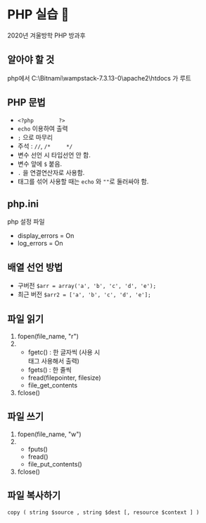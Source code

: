 # PHP 실습 :file_folder:
2020년 겨울방학 PHP 방과후


## 알아야 할 것
php에서 C:\Bitnami\wampstack-7.3.13-0\apache2\htdocs 가 루트


## PHP 문법
* ```<?php        ?>```
* ```echo``` 이용하여 출력
* ```;``` 으로 마무리
* 주석 : ```//```, ```/*     */```
* 변수 선언 시 타입선언 안 함.
* 변수 앞에 ```$``` 붙음.
* ```.``` 을 연결연산자로 사용함.
* 태그를 섞어 사용할 때는 ```echo``` 와 ```""```로 둘러싸야 함.


## php.ini
php 설정 파일
* display_errors = On
* log_errors = On


## 배열 선언 방법
* 구버전
  ```$arr = array('a', 'b', 'c', 'd', 'e');```
* 최근 버전
```$arr2 = ['a', 'b', 'c', 'd', 'e'];```


## 파일 읽기
1. fopen(file_name, "r")
2.  * fgetc() : 한 글자씩 (사용 시 <br> 태그 사용해서 출력)
    * fgets() : 한 줄씩
    * fread(filepointer, filesize)
    * file_get_contents
3. fclose()


## 파일 쓰기
1. fopen(file_name, "w")
2.  * fputs()
    * fread()
    * file_put_contents()
3. fclose()


## 파일 복사하기
```copy ( string $source , string $dest [, resource $context ] )```
